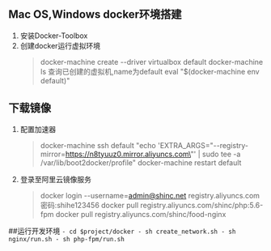 ## Mac OS,Windows docker环境搭建
1. 安装Docker-Toolbox
2. 创建docker运行虚拟环境
    > docker-machine create --driver virtualbox default
      docker-machine ls 查询已创建的虚拟机,name为default
      eval "$(docker-machine env default)"

## 下载镜像
1. 配置加速器
    > docker-machine ssh default "echo 'EXTRA_ARGS=\"--registry-mirror=https://n8tyuuz0.mirror.aliyuncs.com\"' | sudo tee -a /var/lib/boot2docker/profile"
      docker-machine restart default
2. 登录至阿里云镜像服务
    > docker login --username=admin@shinc.net registry.aliyuncs.com
    密码:shihe123456
    > docker pull registry.aliyuncs.com/shinc/php:5.6-fpm
    > docker pull registry.aliyuncs.com/shinc/food-nginx

##运行开发环境
    ```
    - cd $project/docker
    - sh create_network.sh
    - sh nginx/run.sh
    - sh php-fpm/run.sh
    ```
